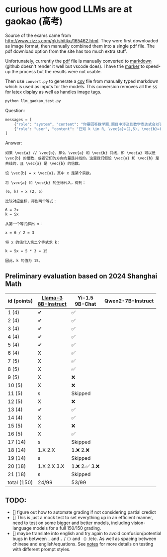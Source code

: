 # curious how good LLMs are at gaokao (高考)

Source of the exams came from http://www.zizzs.com/gk/shitiku/165462.html. They were first downloaded as image format, then manually combined them 
into a single pdf file. The pdf download option from the site has too much extra stuff.

Unfortunately, currently the [pdf](data/2024_math_shanghai/exam_with_answer.pdf) file is manually converted to 
[markdown](data/2024_math_shanghai/exam_with_answer.md) (github doesn't render it well but vscode does). I have trie 
[marker](https://github.com/VikParuchuri/marker) to speed-up the process but the results were not usable.

Then use `convert.py` to generate a [csv](data/2024_math_shanghai/exam_with_answer.csv) file from manually typed markdown which is used as inputs for 
the models. This conversion removes all the `$$` for latex display as well as handles image tags. 

```python
python llm_gaokao_test.py
```

Question:
```python
messages = [
    {"role": "system", "content": "你要回答数学题,题目中涉及到数学表达式会以latex的方式来体现,你在回答时如果要用到数学表达式也用latex代码回复。"},
    {"role": "user", "content": "已知 k \in R, \vec{a}=(2,5), \vec{b}=(6,k), \vec{a} // \vec{b}, 则k的值为?"},
]
```

Answer:
```text
如果 \vec{a} // \vec{b}，那么 \vec{a} 和 \vec{b} 共线，即 \vec{a} 可以是 \vec{b} 的倍数，或者它们的方向向量是共线的。这里我们假设 \vec{a} 和 \vec{b} 是共线的，且 \vec{a} 是 \vec{b} 的倍数。

设 \vec{b} = x \vec{a}，其中 x 是某个实数。

将 \vec{a} 和 \vec{b} 的坐标代入，得到：

(6, k) = x (2, 5)

比较对应坐标，得到两个等式：

6 = 2x
k = 5x

从第一个等式解出 x：

x = 6 / 2 = 3

将 x 的值代入第二个等式求 k：

k = 5x = 5 * 3 = 15

因此，k 的值为 15。
```

## Preliminary evaluation based on 2024 Shanghai Math

| id (points) |[Llama-3<br>8B-Instruct](response/Meta-Llama-3-8B-Instruct-2024_math_shanghai.md)| Yi-1.5<br>9B-Chat | Qwen2-7B-Instruct |
|-------------|-------------|-------------------|-------------------|
| 1 (4)       | ✔           | ✅                |                   |
| 2 (4)       | ✔           | ✅                |                   |
| 3 (4)       | ✔           | ✅                |                   |
| 4 (4)       | ✔           | ✅                |                   |
| 5 (4)       | ✔           | ✅                |                   |
| 6 (4)       | X           | ✅                |                   |
| 7 (5)       | X           | ✅                |                   |
| 8 (5)       | X           | ✅                |                   |
| 9 (5)       | X           | ❌                |                   |
| 10 (5)      | X           | ❌                |                   |
| 11 (5)      | s           | Skipped           |                   |
| 12 (5)      | X           | ❌                |                   |
| 13 (4)      | ✔           | ✅                |                   |
| 14 (4)      | X           | ✅                |                   |
| 15 (5)      | X           | ❌                |                   |
| 16 (5)      | X           | ✅                |                   |
| 17 (14)     | s           | Skipped           |                   |
| 18 (14)     | 1.X 2.X     | 1.❌ 2.❌         |                   |
| 19 (14)     | s           | Skipped           |                   |
| 20 (18)     | 1.X 2.X 3.X | 1.❌ 2.✅ 3.❌    |                    |
| 21 (18)     | s           | Skipped   	       |                   |
| total (150) | 24/99       | 53/99             |                   |


## TODO: 
- [] figure out how to automate grading if not considering partial credict
- [] This is just a mock test to set everything up in an efficient manner, need to test on some bigger and better models, including vision-language models for a full 150/150 grading.
- [] maybe translate into english and try again to avoid confusion/potential bugs in between `,` and `，`/ `()` and `（）`/etc. As well as spacing between chinese and english/equations. See [notes](notes.md) for more details on testing with different prompt styles.
